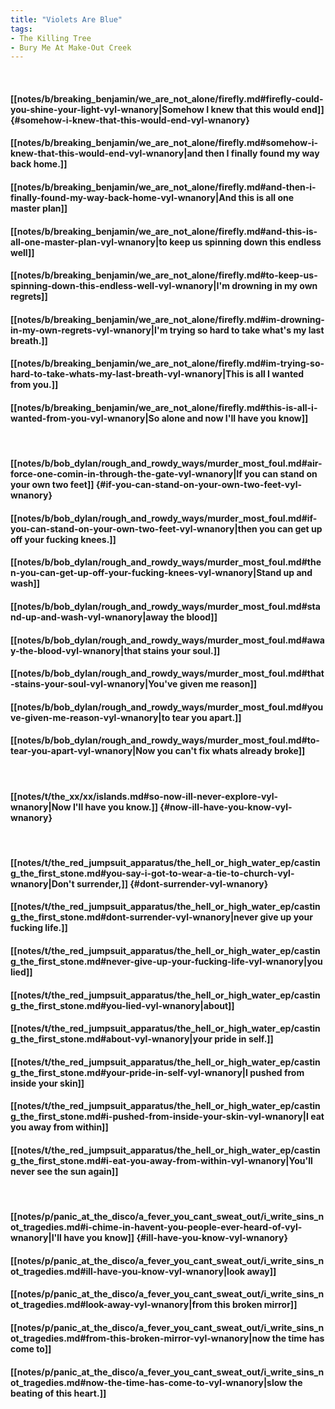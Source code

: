 ```yaml
---
title: "Violets Are Blue"
tags:
- The Killing Tree
- Bury Me At Make-Out Creek
---
```

&nbsp;
#### [[notes/b/breaking_benjamin/we_are_not_alone/firefly.md#firefly-could-you-shine-your-light-vyl-wnanory|Somehow I knew that this would end]] {#somehow-i-knew-that-this-would-end-vyl-wnanory}
#### [[notes/b/breaking_benjamin/we_are_not_alone/firefly.md#somehow-i-knew-that-this-would-end-vyl-wnanory|and then I finally found my way back home.]]
#### [[notes/b/breaking_benjamin/we_are_not_alone/firefly.md#and-then-i-finally-found-my-way-back-home-vyl-wnanory|And this is all one master plan]]
#### [[notes/b/breaking_benjamin/we_are_not_alone/firefly.md#and-this-is-all-one-master-plan-vyl-wnanory|to keep us spinning down this endless well]]
#### [[notes/b/breaking_benjamin/we_are_not_alone/firefly.md#to-keep-us-spinning-down-this-endless-well-vyl-wnanory|I'm drowning in my own regrets]]
#### [[notes/b/breaking_benjamin/we_are_not_alone/firefly.md#im-drowning-in-my-own-regrets-vyl-wnanory|I'm trying so hard to take what's my last breath.]]
#### [[notes/b/breaking_benjamin/we_are_not_alone/firefly.md#im-trying-so-hard-to-take-whats-my-last-breath-vyl-wnanory|This is all I wanted from you.]]
#### [[notes/b/breaking_benjamin/we_are_not_alone/firefly.md#this-is-all-i-wanted-from-you-vyl-wnanory|So alone and now I'll have you know]]
&nbsp;
#### [[notes/b/bob_dylan/rough_and_rowdy_ways/murder_most_foul.md#air-force-one-comin-in-through-the-gate-vyl-wnanory|If you can stand on your own two feet]] {#if-you-can-stand-on-your-own-two-feet-vyl-wnanory}
#### [[notes/b/bob_dylan/rough_and_rowdy_ways/murder_most_foul.md#if-you-can-stand-on-your-own-two-feet-vyl-wnanory|then you can get up off your fucking knees.]]
#### [[notes/b/bob_dylan/rough_and_rowdy_ways/murder_most_foul.md#then-you-can-get-up-off-your-fucking-knees-vyl-wnanory|Stand up and wash]]
#### [[notes/b/bob_dylan/rough_and_rowdy_ways/murder_most_foul.md#stand-up-and-wash-vyl-wnanory|away the blood]]
#### [[notes/b/bob_dylan/rough_and_rowdy_ways/murder_most_foul.md#away-the-blood-vyl-wnanory|that stains your soul.]]
#### [[notes/b/bob_dylan/rough_and_rowdy_ways/murder_most_foul.md#that-stains-your-soul-vyl-wnanory|You've given me reason]]
#### [[notes/b/bob_dylan/rough_and_rowdy_ways/murder_most_foul.md#youve-given-me-reason-vyl-wnanory|to tear you apart.]]
#### [[notes/b/bob_dylan/rough_and_rowdy_ways/murder_most_foul.md#to-tear-you-apart-vyl-wnanory|Now you can't fix whats already broke]]
&nbsp;
#### [[notes/t/the_xx/xx/islands.md#so-now-ill-never-explore-vyl-wnanory|Now I'll have you know.]] {#now-ill-have-you-know-vyl-wnanory}
&nbsp;
#### [[notes/t/the_red_jumpsuit_apparatus/the_hell_or_high_water_ep/casting_the_first_stone.md#you-say-i-got-to-wear-a-tie-to-church-vyl-wnanory|Don't surrender,]] {#dont-surrender-vyl-wnanory}
#### [[notes/t/the_red_jumpsuit_apparatus/the_hell_or_high_water_ep/casting_the_first_stone.md#dont-surrender-vyl-wnanory|never give up your fucking life.]]
#### [[notes/t/the_red_jumpsuit_apparatus/the_hell_or_high_water_ep/casting_the_first_stone.md#never-give-up-your-fucking-life-vyl-wnanory|you lied]]
#### [[notes/t/the_red_jumpsuit_apparatus/the_hell_or_high_water_ep/casting_the_first_stone.md#you-lied-vyl-wnanory|about]]
#### [[notes/t/the_red_jumpsuit_apparatus/the_hell_or_high_water_ep/casting_the_first_stone.md#about-vyl-wnanory|your pride in self.]]
#### [[notes/t/the_red_jumpsuit_apparatus/the_hell_or_high_water_ep/casting_the_first_stone.md#your-pride-in-self-vyl-wnanory|I pushed from inside your skin]]
#### [[notes/t/the_red_jumpsuit_apparatus/the_hell_or_high_water_ep/casting_the_first_stone.md#i-pushed-from-inside-your-skin-vyl-wnanory|I eat you away from within]]
#### [[notes/t/the_red_jumpsuit_apparatus/the_hell_or_high_water_ep/casting_the_first_stone.md#i-eat-you-away-from-within-vyl-wnanory|You'll never see the sun again]]
&nbsp;
#### [[notes/p/panic_at_the_disco/a_fever_you_cant_sweat_out/i_write_sins_not_tragedies.md#i-chime-in-havent-you-people-ever-heard-of-vyl-wnanory|I'll have you know]] {#ill-have-you-know-vyl-wnanory}
#### [[notes/p/panic_at_the_disco/a_fever_you_cant_sweat_out/i_write_sins_not_tragedies.md#ill-have-you-know-vyl-wnanory|look away]]
#### [[notes/p/panic_at_the_disco/a_fever_you_cant_sweat_out/i_write_sins_not_tragedies.md#look-away-vyl-wnanory|from this broken mirror]]
#### [[notes/p/panic_at_the_disco/a_fever_you_cant_sweat_out/i_write_sins_not_tragedies.md#from-this-broken-mirror-vyl-wnanory|now the time has come to]]
#### [[notes/p/panic_at_the_disco/a_fever_you_cant_sweat_out/i_write_sins_not_tragedies.md#now-the-time-has-come-to-vyl-wnanory|slow the beating of this heart.]]
